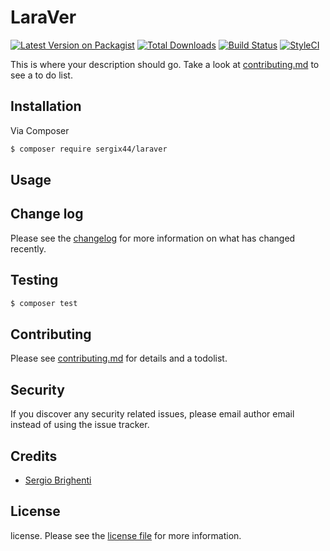 # LaraVer

[![Latest Version on Packagist][ico-version]][link-packagist]
[![Total Downloads][ico-downloads]][link-downloads]
[![Build Status][ico-travis]][link-travis]
[![StyleCI][ico-styleci]][link-styleci]

This is where your description should go. Take a look at [contributing.md](contributing.md) to see a to do list.

## Installation

Via Composer

``` bash
$ composer require sergix44/laraver
```

## Usage

## Change log

Please see the [changelog](changelog.md) for more information on what has changed recently.

## Testing

``` bash
$ composer test
```

## Contributing

Please see [contributing.md](contributing.md) for details and a todolist.

## Security

If you discover any security related issues, please email author email instead of using the issue tracker.

## Credits

- [Sergio Brighenti](https://github.com/SergiX44)

## License

license. Please see the [license file](license.md) for more information.

[ico-version]: https://img.shields.io/packagist/v/sergix44/laraver.svg?style=flat-square
[ico-downloads]: https://img.shields.io/packagist/dt/sergix44/laraver.svg?style=flat-square
[ico-travis]: https://img.shields.io/travis/sergix44/laraver/master.svg?style=flat-square
[ico-styleci]: https://styleci.io/repos/12345678/shield

[link-packagist]: https://packagist.org/packages/sergix44/laraver
[link-downloads]: https://packagist.org/packages/sergix44/laraver
[link-travis]: https://travis-ci.org/sergix44/laraver
[link-styleci]: https://styleci.io/repos/12345678
[link-author]: https://github.com/sergix44
[link-contributors]: ../../contributors
